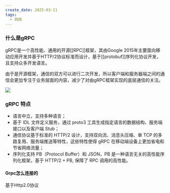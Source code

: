```yaml
---
create_date: 2025-03-11
tags:
  - 网络
---
```


### 什么是gRPC

gRPC是一个高性能、通用的开源[[RPC]]框架，其由Google 2015年主要面向移动应用开发并基于HTTP/2协议标准而设计，基于[[protobuf]]序列化协议开发，且支持众多开发语言。

由于是开源框架，通信的双方可以进行二次开发，所以客户端和服务器端之间的通信会更加专注于业务层面的内容，减少了对由gRPC框架实现的底层通信的关注。

![](https://i-blog.csdnimg.cn/blog_migrate/dd391cb85ae54f50b7a6271080d92e4a.png)

### gRPC 特点

- 语言中立，支持多种语言；
- 基于 IDL 文件定义服务，通过 proto3 工具生成指定语言的数据结构、服务端接口以及客户端 Stub；
- 通信协议基于标准的 HTTP/2 设计，支持双向流、消息头压缩、单 TCP 的多路复用、服务端推送等特性，这些特性使得 gRPC 在移动端设备上更加省电和节省网络流量；
- 序列化支持 PB（Protocol Buffer）和 JSON，PB 是一种语言无关的高性能序列化框架，基于 HTTP/2 + PB, 保障了 RPC 调用的高性能。

#### Grpc怎么连接的

基于Http2.0协议